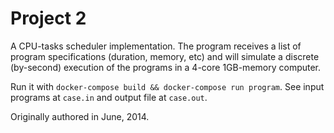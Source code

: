 # Project 2

A CPU-tasks scheduler implementation. The program receives a list of program specifications (duration, memory, etc) and will simulate a discrete (by-second) execution of the programs in a 4-core 1GB-memory computer.

Run it with `docker-compose build && docker-compose run program`. See input programs at `case.in` and output file at `case.out`.

Originally authored in June, 2014.
